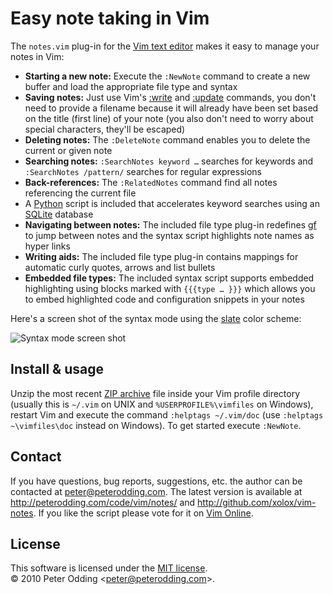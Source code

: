# Easy note taking in Vim

The `notes.vim` plug-in for the [Vim text editor](http://www.vim.org/) makes it easy to manage your notes in Vim:

 * **Starting a new note:** Execute the `:NewNote` command to create a new buffer and load the appropriate file type and syntax
 * **Saving notes:** Just use Vim's [:write](http://vimdoc.sourceforge.net/htmldoc/editing.html#:write) and [:update](http://vimdoc.sourceforge.net/htmldoc/editing.html#:update) commands, you don't need to provide a filename because it will already have been set based on the title (first line) of your note (you also don't need to worry about special characters, they'll be escaped)
 * **Deleting notes:** The `:DeleteNote` command enables you to delete the current or given note
 * **Searching notes:** `:SearchNotes keyword …` searches for keywords and `:SearchNotes /pattern/` searches for regular expressions
  * **Back-references:** The `:RelatedNotes` command find all notes referencing the current file
  * A [Python](http://python.org/) script is included that accelerates keyword searches using an [SQLite](http://sqlite.org/) database
 * **Navigating between notes:** The included file type plug-in redefines [gf](http://vimdoc.sourceforge.net/htmldoc/editing.html#gf) to jump between notes and the syntax script highlights note names as hyper links
 * **Writing aids:** The included file type plug-in contains mappings for automatic curly quotes, arrows and list bullets
 * **Embedded file types:** The included syntax script supports embedded highlighting using blocks marked with `{{{type … }}}` which allows you to embed highlighted code and configuration snippets in your notes

Here's a screen shot of the syntax mode using the [slate](http://code.google.com/p/vim/source/browse/runtime/colors/slate.vim) color scheme:

![Syntax mode screen shot](http://peterodding.com/code/vim/notes/syntax.png)

## Install & usage

Unzip the most recent [ZIP archive](http://peterodding.com/code/vim/downloads/notes) file inside your Vim profile directory (usually this is `~/.vim` on UNIX and `%USERPROFILE%\vimfiles` on Windows), restart Vim and execute the command `:helptags ~/.vim/doc` (use `:helptags ~\vimfiles\doc` instead on Windows). To get started execute `:NewNote`.

## Contact

If you have questions, bug reports, suggestions, etc. the author can be contacted at <peter@peterodding.com>. The latest version is available at <http://peterodding.com/code/vim/notes/> and <http://github.com/xolox/vim-notes>. If you like the script please vote for it on [Vim Online](http://www.vim.org/scripts/script.php?script_id=3375).

## License

This software is licensed under the [MIT license](http://en.wikipedia.org/wiki/MIT_License).  
© 2010 Peter Odding &lt;<peter@peterodding.com>&gt;.
